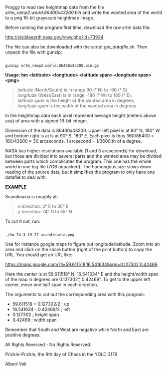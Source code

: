 Proggy to read raw heightmap data from the file *srtm_ramp2.world.86400x43200.bin*
and write the wanted area of the world to a png 16-bit grayscale heightmap image.

Before running the program first time, download the raw srtm data file:

http://visibleearth.nasa.gov/view.php?id=73934

The file can also be downloaded with the script *get_datafile.sh*. Then unpack the file with gunzip:

<code>
gunzip srtm_ramp2.world.86400x43200.bin.gz
</code>

**Usage: hm &lt;latitude&gt; &lt;longitude&gt; &lt;latitude span&gt; &lt;longitude span&gt; &lt;png&gt;**

> *latitude* (North/South) is in range 90 (° N) to -90 (° S).  
> *longitude* (West/East) is in range -180 (° W) to 180 (° E).  
> *latitude span* is the height of the wanted area in degrees.  
> *longitude span* is the width of the wanted area in degrees.

In the heightmap data each pixel represent average height
(meters above sea) of area with a signed 16-bit integer.

Dimension of the data is 86400x43200. Upper left pixel is at
90° N, 180° W and bottom right is at is at 90° S, 180° E.
Each pixel is thus 360/86400 = 180/43200 = 30 arcseconds.
1 arcsecond = 1/3600:th of a degree.

NASA has higher resolutions available (1 and 3 arcseconds) for download, but those are divided into several parts and the wanted area may be divided between parts which complicates the program. This one has the whole world in one big file (7GB unpacked). The humongous size slows down reading of the source data, but it simplifies the program to only have one datafile to deal with.


**EXAMPLE**

Scandinavia is roughly at:
> x-direction: 3° E to 30° E  
> y-direction: 74° N to 55° N

To cut it out, run:

<code>
./hm 74 3 19 27 scandinavia.png
</code>

Use for instance google maps to figure out longitude/latitude. Zoom into an area
and click on the share button (right of the print button) to copy the URL.
You should get an URL like:

https://maps.google.com/?ll=59.611518,16.541634&spn=0.127302,0.42469

Here the center is at 59.611518° N, 16.541634° E and the
height/width span of the map in degrees are 0.127302°, 0.42469°.
To get to the upper left corner, move one half span in each direction.

The arguments to cut out the corresponding area with this program:

* 59.611518 + 0.127302/2  ; up
* 16.541634 - 0.42469/2   ; left
* 0.127302                ; height span
* 0.42469                 ; width span

Remember that South and West are negative while North and East are positive degrees.


All Rights Reversed - No Rights Reserved.


Prickle-Prickle, the 9th day of Chaos in the YOLD 3179

Albert Veli

